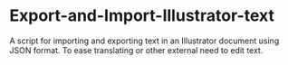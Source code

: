 # Export-and-Import-Illustrator-text
A script for importing and exporting text in an Illustrator document using JSON format. To ease translating or other external need to edit text.
